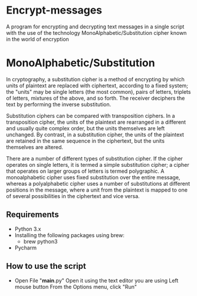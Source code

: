 # Encrypt-messages
A program for encrypting and decrypting text messages in a single script with the use of the technology MonoAlphabetic/Substitution cipher known in the world of encryption

# MonoAlphabetic/Substitution
In cryptography, a substitution cipher is a method of encrypting by which units of plaintext are replaced with ciphertext, according to a fixed system; the "units" may be single letters (the most common), pairs of letters, triplets of letters, mixtures of the above, and so forth. The receiver deciphers the text by performing the inverse substitution.

Substitution ciphers can be compared with transposition ciphers. In a transposition cipher, the units of the plaintext are rearranged in a different and usually quite complex order, but the units themselves are left unchanged. By contrast, in a substitution cipher, the units of the plaintext are retained in the same sequence in the ciphertext, but the units themselves are altered.

There are a number of different types of substitution cipher. If the cipher operates on single letters, it is termed a simple substitution cipher; a cipher that operates on larger groups of letters is termed polygraphic. A monoalphabetic cipher uses fixed substitution over the entire message, whereas a polyalphabetic cipher uses a number of substitutions at different positions in the message, where a unit from the plaintext is mapped to one of several possibilities in the ciphertext and vice versa.

## Requirements
* Python 3.x
* Installing the following packages using brew:
	* brew python3
* Pycharm 

## How to use the script
* Open File "__main__.py" Open it using the text editor you are using Left mouse button From the Options menu, click "Run"

